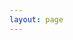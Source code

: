 ```yaml
---
layout: page
---
```


<script setup lang="ts">
import { useData } from 'vitepress'
import { data as submissions } from '#loaders/allSubmissions.zh-tw.data.ts'
import { data as rooms } from '#loaders/rooms.zh-tw.data.ts'
import { zhTwMessages } from '#components/Session/session-messages.ts'
import { computed } from 'vue';

const { params } = useData();
const sessionCode = computed(() => {
    return params.value?.session;
})
</script>

<SessionsPage :messages="zhTwMessages" :session-code="sessionCode" :rooms="rooms" :submissions="submissions" />
